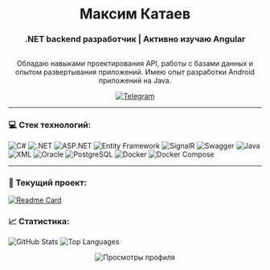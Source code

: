 <h1 align="center">Максим Катаев</h1>
<h3 align="center">.NET backend разработчик | Активно изучаю Angular</h3>

<p align="center">
  <img src="">
</p>
<p align="center">
  Обладаю навыками проектирования API, работы с базами данных и опытом развертывания приложений. Имею опыт разработки Android приложений на Java.
</p>
<p align="center">
  <a href="https://t.me/DREAMBOATXOG" target="_blank">
    <img src="https://img.shields.io/badge/Telegram-2CA5E0?style=for-the-badge&logo=telegram&logoColor=white" alt="Telegram"/>
  </a>
</p>

---

### 💻️ Стек технологий:

<p align="left">
  <img src="https://img.shields.io/badge/C%23-239120?style=for-the-badge&logo=c-sharp&logoColor=white" alt="C#"/>
  <img src="https://img.shields.io/badge/.NET-512BD4?style=for-the-badge&logo=dotnet&logoColor=white" alt=".NET"/>
  <img src="https://img.shields.io/badge/ASP.NET-512BD4?style=for-the-badge&logo=asp.net&logoColor=white" alt="ASP.NET"/>
  <img src="https://img.shields.io/badge/Entity_Framework-512BD4?style=for-the-badge&logo=entity-framework&logoColor=white" alt="Entity Framework"/>
  <img src="https://img.shields.io/badge/SignalR-512BD4?style=for-the-badge&logo=signalr&logoColor=white" alt="SignalR"/>
  <img src="https://img.shields.io/badge/Swagger-85EA2D?style=for-the-badge&logo=swagger&logoColor=black" alt="Swagger"/>
  <img src="https://img.shields.io/badge/Java-ED8B00?style=for-the-badge&logo=openjdk&logoColor=white" alt="Java"/>
  <img src="https://img.shields.io/badge/XML-000000?style=for-the-badge&logo=xml&logoColor=white" alt="XML"/>
  <img src="https://img.shields.io/badge/Oracle-F80000?style=for-the-badge&logo=oracle&logoColor=white" alt="Oracle"/>
  <img src="https://img.shields.io/badge/PostgreSQL-316192?style=for-the-badge&logo=postgresql&logoColor=white" alt="PostgreSQL"/>
  <img src="https://img.shields.io/badge/Docker-2496ED?style=for-the-badge&logo=docker&logoColor=white" alt="Docker"/>
  <img src="https://img.shields.io/badge/Docker_Compose-2496ED?style=for-the-badge&logo=docker&logoColor=white" alt="Docker Compose"/>
</p>


---
### 👀️ Текущий проект:
[![Readme Card](https://github-readme-stats.vercel.app/api/pin/?username=dreamboatxog&repo=datingapp&theme=material-palenight)](https://github.com/dreamboatxog/datingapp)
<p align="center">

### 📈 Cтатистика:
  <img src="https://github-readme-stats.vercel.app/api?username=dreamboatxog&show_icons=true&theme=material-palenight" alt="GitHub Stats"/>
  <img src="https://github-readme-stats.vercel.app/api/top-langs/?username=dreamboatxog&layout=compact&theme=material-palenight" alt="Top Languages"/>
</p>

<p align="center">
  <img src="https://komarev.com/ghpvc/?username=dreamboatxog&label=Просмотры+профиля&color=bb8ade&style=for-the-badge" alt="Просмотры профиля"/>
</p>
